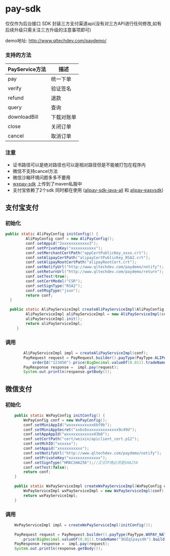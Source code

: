 # pay-sdk

仅仅作为后台接口 SDK 封装三方支付渠道api(没有对三方API进行任何修改,如有后续升级只需关注三方升级的注意事项即可)

demo地址:
http://www.qltechdev.com/paydemo/

### 支持的方法
| PayService方法  | 描述  |
| ------------ | ------------ |
| pay  | 统一下单  |
| verify | 验证签名  |
| refund | 退款  |
| query | 查询  |
| downloadBill  | 下载对账单  |
| close  | 关闭订单 |
| cancel | 取消订单  |

### 注意
- 证书路径可以是绝对路径也可以是相对路径但是不能被打包在程序内
- 微信不支持cancel方法
- 微信沙箱环境问题多多不要用
- [wxpay-sdk](https://git.qltechdev.com/lab/pay/wxpay-sdk "wxpay-sdk") 上传到了maven私服中
- 支付宝依赖了2个sdk 同时都在使用 ([alipay-sdk-java-all](https://github.com/alipay/alipay-sdk-java-all "alipay-sdk-java-all") 和 [alipay-easysdk](https://github.com/alipay/alipay-easysdk "alipay-easysdk"))

## 支付宝支付
### 初始化
```java
public static AliPayConfig initConfig() {
         AliPayConfig conf = new AliPayConfig();
         conf.setAppid("2xxxxxxxxxxxx3");
         conf.setPrivateKey("xxxxxxxxxxx");
         conf.setMerchantCertPath("appCertPublicKey_xxxx.crt");
         conf.setAlipayCertPath("alipayCertPublicKey_RSA2.crt");
         conf.setAlipayRootCertPath("alipayRootCert.crt");
         conf.setNotifyUrl("http://www.qltechdev.com/paydemo/notify");
         conf.setReturnUrl("http://www.qltechdev.com/paydemo/return");
         conf.setTest(true);
         conf.setCertModel("CSR");
         conf.setSignType("RSA2");
         conf.setMsgType("json");
         return conf;
  }
  
  public static AliPayServiceImpl createAliPayServiceImpl(AliPayConfig conf) throws AlipayApiException {
         AliPayServiceImpl aliPayServiceImpl = new AliPayServiceImpl(conf);
         aliPayServiceImpl.init();
         return aliPayServiceImpl;
     }
```
### 调用
```java
        AliPayServiceImpl impl = createAliPayServiceImpl(conf);
        PayRequest request = PayRequest.builder().payType(PayType.ALIPAY_PC).
            orderId("123456").price(BigDecimal.valueOf(0.01)).tradeName("测试qlpaysdk").build();
        PayResponse response =  impl.pay(request);
        System.out.println(response.getBody());
```

## 微信支付
### 初始化
```java
    public static WxPayConfig initConfig() {
        WxPayConfig conf = new WxPayConfig();
        conf.setMiniAppId("wxxxxxxxxxxx6bf9b");
        conf.setMiniAppSecret("xxbc6xxxxxxxxxxxxxx9c49d");
        conf.setAppAppId("wxxxxxxxxxxxx43b0");
        conf.setCertPath("cert/weixin/apiclient_cert.p12");
        conf.setMchID("xxxxxx");
        conf.setAppid("xxxxxxxxxxx");
        conf.setNotifyUrl("http://www.qltechdev.com/paydemo/notify");
        conf.setPrivateKey("xxxxxxxxxxxxxx");
        conf.setSignType("HMACSHA256");//正式环境必须是SHA256
        conf.setTest(false);
        return conf;
    }
	
	public static WxPayServiceImpl createWxPayServiceImpl(WxPayConfig conf) {
        WxPayServiceImpl wxPayServiceImpl = new WxPayServiceImpl(conf);
        return wxPayServiceImpl;
    }
```
### 调用
```java
    WxPayServiceImpl impl = createWxPayServiceImpl(initConfig());
        
    PayRequest request = PayRequest.builder().payType(PayType.WXPAY_NATIVE).orderId("123456789")
       .price(BigDecimal.valueOf(0.01)).tradeName("测试qlpaysdk").build();
    PayResponse response =  impl.pay(request);
    System.out.println(response.getBody());
```
